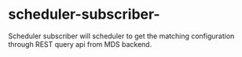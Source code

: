 # scheduler-subscriber-
Scheduler subscriber will scheduler to get the matching configuration through REST query api from MDS backend.
